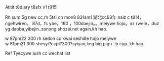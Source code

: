 Atitit t8diary t8sfx v1 t915  

Rh sum  5g new cc,rh 5tsi on mon8
831am1 湖北cc93年 naiz c
t814，ngehwiren，
87d，fs ybe，160 ，100daejin。。meiywe hojo。nz rwele，duz yg daoba,yibejin..zonong shozai.not again.kh hao.

w	87pm22	300		rh sedon cc kwai seshdle hojo meiywe	
w	81pm21	300		shesyi?ccpl?300?syiyao,keg big pigu ..b cup..kh hao.

 
 Ref
Tyecywe iush cc wechat list

